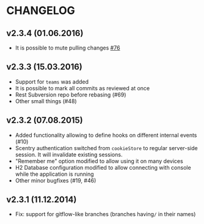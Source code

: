# CHANGELOG

## v2.3.4 (01.06.2016)
 - It is possible to mute pulling changes [#76](../../pull/76)

## v2.3.3 (15.03.2016)
 - Support for `teams` was added
 - It is possible to mark all commits as reviewed at once
 - Rest Subversion repo before rebasing (#69)
 - Other small things (#48)

## v2.3.2 (07.08.2015)
- Added functionality allowing to define hooks on different internal events (#10)
- Scentry authentication switched from `cookieStore` to regular server-side session. It will invalidate existing sessions.
- "Remember me" option modified to allow using it on many devices
- H2 Database configuration modified to allow connecting with console while the application is running
- Other minor bugfixes (#19, #46)

## v2.3.1 (11.12.2014)
- Fix: support for gitflow-like branches (branches having`/` in their names)

